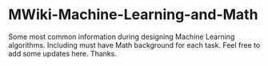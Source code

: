 # MWiki-Machine-Learning-and-Math

Some most common information during designing Machine Learning algorithms. Including must have Math background for each task. Feel free to add some updates here. Thanks. 

